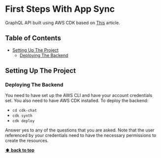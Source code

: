 # First Steps With App Sync <!-- omit in toc -->

GraphQL API built using AWS CDK based on [This](https://dev.to/dabit3/full-stack-serverless-building-a-real-time-chat-app-with-graphql-cdk-appsync-and-react-1dbb) article.

## Table of Contents <!-- omit in toc -->

<!-- TOC -->

- [Setting Up The Project](#setting-up-the-project)
  - [Deploying The Backend](#deploying-the-backend)

<!-- TOC -->

## Setting Up The Project

### Deploying The Backend

You need to have set up the AWS CLI and have your account credentials set. You also need to have AWS CDK installed.
To deploy the backend:

- `cd cdk-chat`
- `cdk synth`
- `cdk deploy`

Answer yes to any of the questions that you are asked. Note that the user referenced by your credentials need to have the necessary permissions to create the resources.

**[⬆ back to top](#table-of-contents)**
